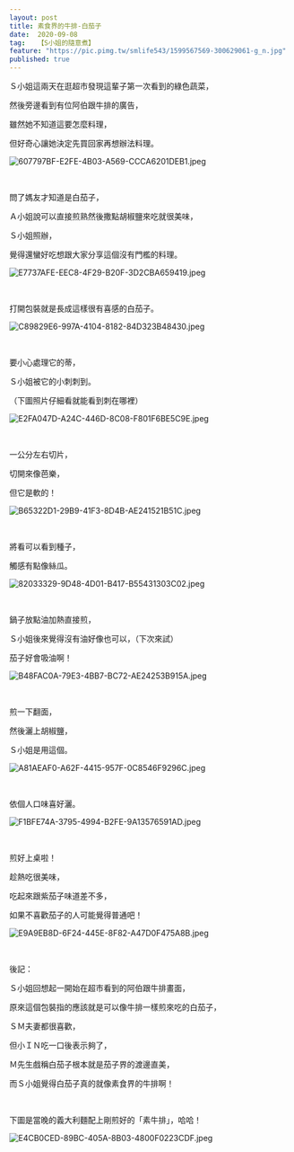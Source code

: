 ```yaml
---
layout: post
title: 素食界的牛排-白茄子
date:  2020-09-08
tag:   【S小姐的隨意煮】
feature: "https://pic.pimg.tw/smlife543/1599567569-300629061-g_n.jpg"
published: true 
---
```

<p>Ｓ小姐這兩天在逛超市發現這輩子第一次看到的綠色蔬菜，</p>

<p>然後旁邊看到有位阿伯跟牛排的廣告，</p>

<p>雖然她不知道這要怎麼料理，</p>

<p>但好奇心讓她決定先買回家再想辦法料理。</p>

<p><img alt="607797BF-E2FE-4B03-A569-CCCA6201DEB1.jpeg" src="https://pic.pimg.tw/smlife543/1599567569-300629061-g_n.jpg" title="607797BF-E2FE-4B03-A569-CCCA6201DEB1.jpeg"></p>

<p>&nbsp;</p>

<p>問了媽友才知道是白茄子，</p>

<p>Ａ小姐說可以直接煎熟然後撒點胡椒鹽來吃就很美味，</p>

<p>Ｓ小姐照辦，</p>

<p>覺得還蠻好吃想跟大家分享這個沒有門檻的料理。</p>

<p><img alt="E7737AFE-EEC8-4F29-B20F-3D2CBA659419.jpeg" src="https://pic.pimg.tw/smlife543/1599567199-1199039256-g_n.jpg" title="E7737AFE-EEC8-4F29-B20F-3D2CBA659419.jpeg"></p>

<p>&nbsp;</p>

<p>打開包裝就是長成這樣很有喜感的白茄子。</p>

<p><img alt="C89829E6-997A-4104-8182-84D323B48430.jpeg" src="https://pic.pimg.tw/smlife543/1599567186-3177372585-g_n.jpg" title="C89829E6-997A-4104-8182-84D323B48430.jpeg"></p>

<p>&nbsp;</p>

<p>要小心處理它的蒂，</p>

<p>Ｓ小姐被它的小刺刺到。</p>

<p>（下圖照片仔細看就能看到刺在哪裡）</p>

<p><img alt="E2FA047D-A24C-446D-8C08-F801F6BE5C9E.jpeg" src="https://pic.pimg.tw/smlife543/1599567186-2456545064-g_n.jpg" title="E2FA047D-A24C-446D-8C08-F801F6BE5C9E.jpeg"></p>

<p>&nbsp;</p>

<p>一公分左右切片，</p>

<p>切開來像芭樂，</p>

<p>但它是軟的！</p>

<p><img alt="B65322D1-29B9-41F3-8D4B-AE241521B51C.jpeg" src="https://pic.pimg.tw/smlife543/1599567186-2001619752-g_n.jpg" title="B65322D1-29B9-41F3-8D4B-AE241521B51C.jpeg"></p>

<p>&nbsp;</p>

<p>將看可以看到種子，</p>

<p>觸感有點像絲瓜。</p>

<p><img alt="82033329-9D48-4D01-B417-B55431303C02.jpeg" src="https://pic.pimg.tw/smlife543/1599567191-2498842353-g_n.jpg" title="82033329-9D48-4D01-B417-B55431303C02.jpeg"></p>

<p>&nbsp;</p>

<p>鍋子放點油加熱直接煎，</p>

<p>Ｓ小姐後來覺得沒有油好像也可以，（下次來試）</p>

<p>茄子好會吸油啊！</p>

<p><img alt="B48FAC0A-79E3-4BB7-BC72-AE24253B915A.jpeg" src="https://pic.pimg.tw/smlife543/1599567191-749836209-g_n.jpg" title="B48FAC0A-79E3-4BB7-BC72-AE24253B915A.jpeg"></p>

<p>&nbsp;</p>

<p>煎一下翻面，</p>

<p>然後灑上胡椒鹽，</p>

<p>Ｓ小姐是用這個。</p>

<p><img alt="A81AEAF0-A62F-4415-957F-0C8546F9296C.jpeg" src="https://pic.pimg.tw/smlife543/1599567192-3223882093-g_n.jpg" title="A81AEAF0-A62F-4415-957F-0C8546F9296C.jpeg"></p>

<p>&nbsp;</p>

<p>依個人口味喜好灑。</p>

<p><img alt="F1BFE74A-3795-4994-B2FE-9A13576591AD.jpeg" src="https://pic.pimg.tw/smlife543/1599567195-809951500-g_n.jpg" title="F1BFE74A-3795-4994-B2FE-9A13576591AD.jpeg"></p>

<p>&nbsp;</p>

<p>煎好上桌啦！</p>

<p>趁熱吃很美味，</p>

<p>吃起來跟紫茄子味道差不多，</p>

<p>如果不喜歡茄子的人可能覺得普通吧！</p>

<p><img alt="E9A9EB8D-6F24-445E-8F82-A47D0F475A8B.jpeg" src="https://pic.pimg.tw/smlife543/1599567196-1473669279-g_n.jpg" title="E9A9EB8D-6F24-445E-8F82-A47D0F475A8B.jpeg"></p>

<p>&nbsp;</p>

<p>後記：</p>

<p>Ｓ小姐回想起一開始在超市看到的阿伯跟牛排畫面，</p>

<p>原來這個包裝指的應該就是可以像牛排一樣煎來吃的白茄子，</p>

<p>ＳＭ夫妻都很喜歡，</p>

<p>但小ＩＮ吃一口後表示夠了，</p>

<p>Ｍ先生戲稱白茄子根本就是茄子界的渡邊直美，</p>

<p>而Ｓ小姐覺得白茄子真的就像素食界的牛排啊！</p>

<p>&nbsp;</p>

<p>下圖是當晚的義大利麵配上剛煎好的「素牛排」，哈哈！</p>

<p><img alt="E4CB0CED-89BC-405A-8B03-4800F0223CDF.jpeg" src="https://pic.pimg.tw/smlife543/1599567198-2528885930-g_n.jpg" title="E4CB0CED-89BC-405A-8B03-4800F0223CDF.jpeg"></p>

<p>&nbsp;</p>

